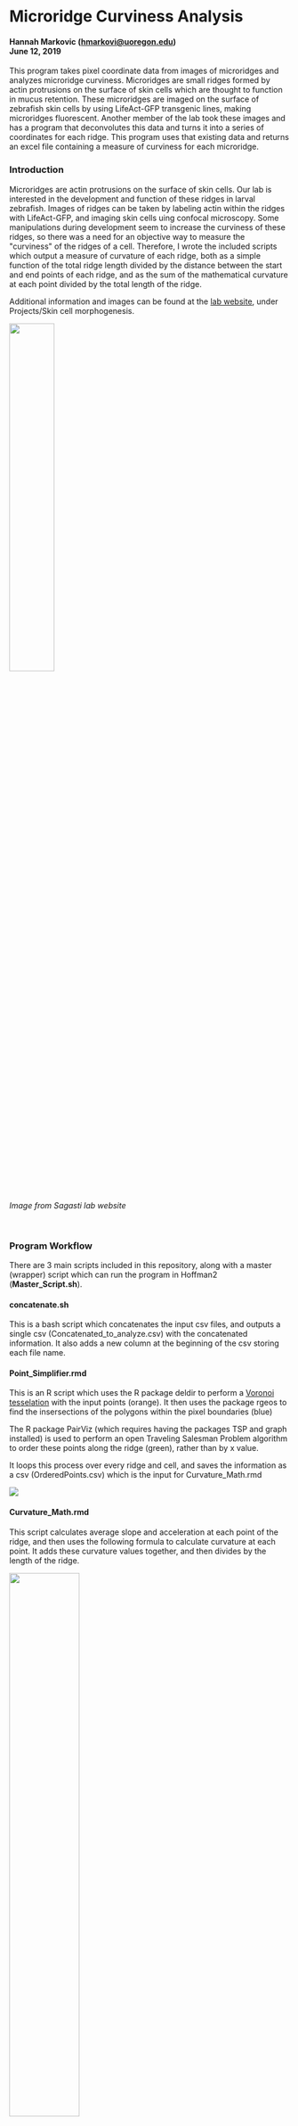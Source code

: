 # Microridge Curviness Analysis
#### Hannah Markovic (hmarkovi@uoregon.edu) </br> June 12, 2019

This program takes pixel coordinate data from images of microridges and analyzes microridge 
curviness. Microridges are small ridges formed by actin protrusions on the surface of skin cells 
which are thought to function in mucus retention. These microridges are imaged on the surface 
of zebrafish skin cells by using LifeAct-GFP transgenic lines, making microridges 
fluorescent. Another member of the lab took these images and has a program that deconvolutes 
this data and turns it into a series of coordinates for each ridge. This program uses that 
existing data and returns an excel file containing a measure of curviness for each microridge.

### Introduction

Microridges are actin protrusions on the surface of skin cells. Our lab is interested in the development and function of these ridges in larval zebrafish. Images of ridges can be taken by labeling actin within the ridges with LifeAct-GFP, and imaging skin cells uing confocal microscopy. Some manipulations during development seem to increase the curviness of these ridges, so there was a need for an objective way to measure the "curviness" of the ridges of a cell. Therefore, I wrote the included scripts which output a measure of curvature of each ridge, both as a simple function of the total ridge length divided by the distance between the start and end points of each ridge, and as the sum of the mathematical curvature at each point divided by the total length of the ridge.

Additional information and images can be found at the [lab website](https://www.mcdb.ucla.edu/Research/Sagasti/Sagasti_lab_home.html), under Projects/Skin cell morphogenesis.

<img src="https://github.com/hamarkovic/Microridge_Curviness_Analysis/blob/master/Images/Microridges_from_Sagasti_website.gif" width="40%">

*Image from Sagasti lab website*

</br>

###  Program Workflow

There are 3 main scripts included in this repository, along with a master (wrapper) script which can run the program in Hoffman2 (**Master_Script.sh**).

#### concatenate.sh
This is a bash script which concatenates the input csv files, and outputs a single csv (Concatenated_to_analyze.csv) with the concatenated information. It also adds a new column at the beginning of the csv storing each file name.

#### Point_Simplifier.rmd
This is an R script which uses the R package deldir to perform a [Voronoi tesselation](https://philogb.github.io/blog/2010/02/12/voronoi-tessellation/) with the input points (orange). It then uses the package rgeos to find the insersections of the polygons within the pixel boundaries (blue)

The R package PairViz (which requires having the packages TSP and graph installed) is used to perform an open Traveling Salesman Problem algorithm to order these points along the ridge (green), rather than by x value.

It loops this process over every ridge and cell, and saves the information as a csv (OrderedPoints.csv) which is the input for Curvature_Math.rmd

<img src="https://github.com/hamarkovic/Microridge_Curviness_Analysis/blob/master/Images/Voronoi%20after%20Viz%20green.gif">

#### Curvature_Math.rmd

This script calculates average slope and acceleration at each point of the ridge, and then uses the following formula to calculate curvature at each point. It adds these curvature values together, and then divides by the length of the ridge.

<img src="https://github.com/hamarkovic/Microridge_Curviness_Analysis/blob/master/Images/W6_curvature_fomula.png" width="50%">

It also outputs a more simple measue of curvature obtained by dividing the total ridge length by the distance between the endpoints of the ridge. The output is a csv named OutputCurvatures.csv.

<img src="https://github.com/hamarkovic/Microridge_Curviness_Analysis/blob/master/Images/Final_Curvature_Output.gif">

### Program Usage

#### Requirements
A Hoffman2 account, or another way to run bash scripts, is required to run this program over multiple files.
 * Alternatively, each file could be individually run through Point_Simplifier.rmd and Curvature_Math.rmd, but this would require changing file locations in the scripts every time you run the programs. </br>
 
You need to install these R packages, using the install.packages("*package*") command:  
 * [deldir](https://cran.r-project.org/web/packages/deldir/)
 * [graph](http://www.bioconductor.org/packages/3.4/bioc/html/graph.html) (For R 3.4)
 * [PairViz](https://cran.r-project.org/web/packages/PairViz/) 
 * [rgeos](https://cran.r-project.org/web/packages/rgeos/)
 * [sp](https://cran.r-project.org/web/packages/sp/)
 * [tidyverse](https://cran.r-project.org/web/packages/tidyverse/index.html)
 * [TSP](https://cran.r-project.org/web/packages/TSP/)

I wrote the program using the 3.3.2 version of R.  

The data must:
 * be in the form of x and y coordinates of the pixels of the skeletonized ridge, and with a column for ridge number.
 * be inputted in csv format.
 * There cannot be data files with identical names.
 * There cannot be spaces in file names.
 
#### Usage Instructions
These scripts can be individually run on your computer, or you can use the master script to run all of them.

All input files must be in the "Files_to_analyze" folder on Hoffman2; or, change the source of the files in the code, and run it on your computer with these files in a folder of your choosing.

To run the program in Hoffman2, follow these commands after cloning this github page, copying your files into Files_to_analyze, and removing delete_this.txt from Files_to_analyze. A detailed example of this is in the Vignette folder if necessary. Begin within the Microridge_Curvature_Analysis directory.

```{r}
cd Scripts
module load R/3.5.0
R
install.packages("deldir")
install.packages("sp")
install.packages("rgeos")
install.packages("TSP")
source('http://bioconductor.org/biocLite.R')
biocLite('graph')
install.packages("PairViz")
install.packages("tidyverse")
q()
bash Master_Script.sh
```
Some notes:
 * If you already have R loaded on your terminal, it's sometimes necessary to repeat the line: module load R/3.5.0
 * The first time you install a package, it will ask you to select a CRAN mirror
 * If it asks to update any packages, say "n".
 * It's not necessary to save the workspace image after quitting R.

#### Outputs
The program outputs a single csv file. The two columns of this file contain the cell ID and number of the ridge within that cell. The third column contains the ridge length. The fourth column contains a simple measure of curvature obtained by dividing the total length of the ridge by the distance between the endpoints of the ridge. The fifth column contains a curvature measure derived by calculating the curvature at each point using the first and second derivates, adding these values for each point of the ridge, and didviding by the length of the ridge.

#### Vignette
Vignette instructions are in the directory named Vignette.
1. To run this test file, you first need to follow the directions for how to run the program, and install the required packages.
2. Change the input in the file Point_Simplifier.rmd (read.csv command) to be the file "Ridge5_test.csv" in the appropriate location on your computer.
3. Change the ouput of the file (write.csv command) to be in the appropiate location on your computer.
4. Run the file Point_Simplifier in R.
5. The ouput will be the file "Points5.csv".
6. If you graph the points of the input and ouput, the input should look identical to the orange points in the file "Voronoi after Viz green.gif", and the output should look identical to the green points.

### Author
* Hannah Markovic
    * Biology PhD student at the University of Oregon
    * B.S. in Molecular, Cell and Developmental Biology with minor in Biomedical Research, UCLA
    * contact: hmarkovi@uoregon.edu
* This program was created as the final project for the class EEB 177, Spring 2019, UCLA

### Acknowledgements
* Aaron van Loon - microridge deconvolution program
* Kaiser Atai - sample data
* Dr. Emily Curd and Daniel Chavez - guidance

### References
* https://rstudio-pubs-static.s3.amazonaws.com/202536_7a122ff56e9f4062b6b012d9921afd80.html
* http://tutorial.math.lamar.edu/Classes/CalcIII/Curvature.aspx
* https://stackoverflow.com/questions/9595117/identify-a-linear-feature-on-a-raster-map-and-return-a-linear-shape-object-using
* https://cran.r-project.org/web/packages/deldir/
* https://cran.r-project.org/web/packages/rgeos/
* https://cran.r-project.org/web/packages/sp/
* https://cran.r-project.org/web/packages/PairViz/
* https://cran.r-project.org/web/packages/TSP/
* http://www.bioconductor.org/packages/release/bioc/html/graph.html
